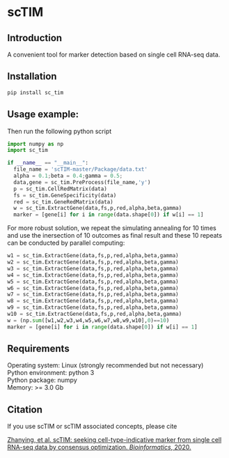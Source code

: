 # scTIM
## Introduction
A convenient tool for marker detection based on single cell RNA-seq data. <br>

## Installation

```bash
pip install sc_tim
```

## Usage example:

Then run the following python script
```python
import numpy as np
import sc_tim

if __name__ == "__main__":                                                  ### This command is necessary for Windows System
  file_name = 'scTIM-master/Package/data.txt'                               ### Defining file name
  alpha = 0.1;beta = 0.4;gamma = 0.5;                                       ### Setting Parameters
  data,gene = sc_tim.PreProcess(file_name,'y')                              ### Preprocessing data
  p = sc_tim.CellRedMatrix(data)                                            ### Computing cell-cell distance matrix
  fs = sc_tim.GeneSpecificity(data)                                         ### Computing gene specificity
  red = sc_tim.GeneRedMatrix(data)                                          ### Computing gene-gene redundancy matrix
  w = sc_tim.ExtractGene(data,fs,p,red,alpha,beta,gamma)                    ### Identifying markers by simulating annealing
  marker = [gene[i] for i in range(data.shape[0]) if w[i] == 1]             ### Output the marker set
```
For more robust solution, we repeat the simulating annealing for 10 times and use the inersection of 10 outcomes as final result and these 10 repeats can be conducted by parallel computing:
```python
w1 = sc_tim.ExtractGene(data,fs,p,red,alpha,beta,gamma)
w2 = sc_tim.ExtractGene(data,fs,p,red,alpha,beta,gamma)
w3 = sc_tim.ExtractGene(data,fs,p,red,alpha,beta,gamma)
w4 = sc_tim.ExtractGene(data,fs,p,red,alpha,beta,gamma)
w5 = sc_tim.ExtractGene(data,fs,p,red,alpha,beta,gamma)
w6 = sc_tim.ExtractGene(data,fs,p,red,alpha,beta,gamma)
w7 = sc_tim.ExtractGene(data,fs,p,red,alpha,beta,gamma)
w8 = sc_tim.ExtractGene(data,fs,p,red,alpha,beta,gamma)
w9 = sc_tim.ExtractGene(data,fs,p,red,alpha,beta,gamma)
w10 = sc_tim.ExtractGene(data,fs,p,red,alpha,beta,gamma) 
w = (np.sum([w1,w2,w3,w4,w5,w6,w7,w8,w9,w10],0)==10)                       ### Intersection
marker = [gene[i] for i in range(data.shape[0]) if w[i] == 1]              ### Output the marker set
```

## Requirements
Operating system: Linux (strongly recommended but not necessary) <br>
Python environment: python 3 <br>
Python package: numpy <br>
Memory: >= 3.0 Gb

## Citation
If you use scTIM or scTIM associated concepts, please cite

[Zhanying, et al. scTIM: seeking cell-type-indicative marker from single cell RNA-seq data by consensus optimization. *Bioinformatics*, 2020.](https://academic.oup.com/bioinformatics/article-abstract/36/8/2474/5679774?redirectedFrom=fulltext)
